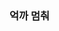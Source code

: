 ### 억까 멈춰

<!---
wlsrn/wlsrn is a ✨ special ✨ repository because its `README.md` (this file) appears on your GitHub profile.
You can click the Preview link to take a look at your changes.
--->
